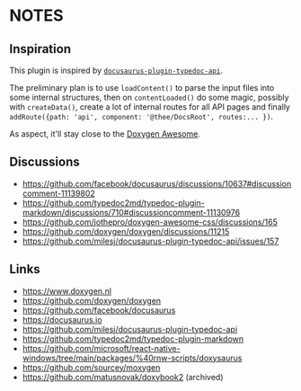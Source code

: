 # NOTES

## Inspiration

This plugin is inspired by [`docusaurus-plugin-typedoc-api`](https://github.com/milesj/docusaurus-plugin-typedoc-api/).

The preliminary plan is to use `loadContent()` to parse the input files into some internal structures,
then on `contentLoaded()` do some magic, possibly with `createData()`, create a lot of internal routes
for all API pages and finally `addRoute({path: 'api', component: '@thee/DocsRoot', routes:... })`.

As aspect, it'll stay close to the [Doxygen Awesome](https://jothepro.github.io/doxygen-awesome-css/).

## Discussions

- https://github.com/facebook/docusaurus/discussions/10637#discussioncomment-11139802
- https://github.com/typedoc2md/typedoc-plugin-markdown/discussions/710#discussioncomment-11130976
- https://github.com/jothepro/doxygen-awesome-css/discussions/165
- https://github.com/doxygen/doxygen/discussions/11215
- https://github.com/milesj/docusaurus-plugin-typedoc-api/issues/157

## Links

- https://www.doxygen.nl
- https://github.com/doxygen/doxygen
- https://github.com/facebook/docusaurus
- https://docusaurus.io
- https://github.com/milesj/docusaurus-plugin-typedoc-api
- https://github.com/typedoc2md/typedoc-plugin-markdown
- https://github.com/microsoft/react-native-windows/tree/main/packages/%40rnw-scripts/doxysaurus
- https://github.com/sourcey/moxygen
- https://github.com/matusnovak/doxybook2 (archived)
